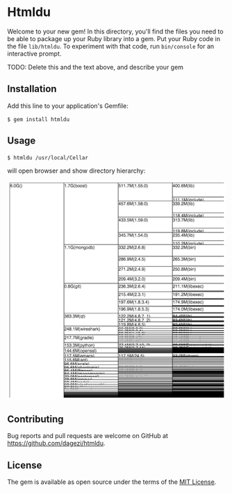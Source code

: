 # Htmldu

Welcome to your new gem! In this directory, you'll find the files you need to be able to package up your Ruby library into a gem. Put your Ruby code in the file `lib/htmldu`. To experiment with that code, run `bin/console` for an interactive prompt.

TODO: Delete this and the text above, and describe your gem

## Installation

Add this line to your application's Gemfile:

```
$ gem install htmldu
```

## Usage

```
$ htmldu /usr/local/Cellar
```
will open browser and show directory hierarchy:

![sample](img/sample.png)

## Contributing

Bug reports and pull requests are welcome on GitHub at https://github.com/dagezi/htmldu.


## License

The gem is available as open source under the terms of the [MIT License](http://opensource.org/licenses/MIT).

